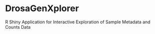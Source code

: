 # DrosaGenXplorer
R Shiny Application for Interactive Exploration of Sample Metadata and Counts Data
